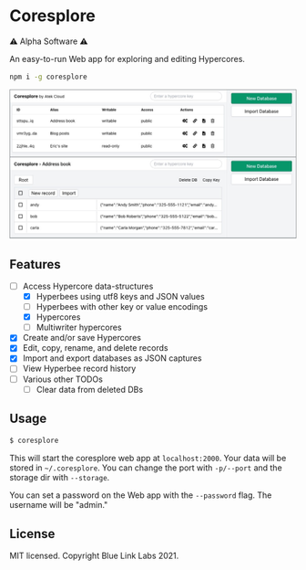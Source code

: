 # Coresplore

⚠️ Alpha Software ⚠️

An easy-to-run Web app for exploring and editing Hypercores.

```bash
npm i -g coresplore
```

![screenshot.jpg](screenshot.jpg)

## Features

- [ ] Access Hypercore data-structures
  - [x] Hyperbees using utf8 keys and JSON values
  - [ ] Hyperbees with other key or value encodings
  - [x] Hypercores
  - [ ] Multiwriter hypercores
- [x] Create and/or save Hypercores
- [x] Edit, copy, rename, and delete records
- [x] Import and export databases as JSON captures
- [ ] View Hyperbee record history
- [ ] Various other TODOs
  - [ ] Clear data from deleted DBs

## Usage

```bash
$ coresplore
```

This will start the coresplore web app at `localhost:2000`. Your data will be stored in `~/.coresplore`. You can change the port with `-p/--port` and the storage dir with `--storage`.

You can set a password on the Web app with the `--password` flag. The username will be "admin."

## License

MIT licensed. Copyright Blue Link Labs 2021.